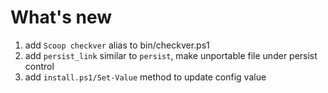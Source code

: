 # What's new

1. add `Scoop checkver` alias to bin/checkver.ps1
2. add `persist_link` similar to `persist`, make unportable file under persist control
3. add `install.ps1/Set-Value` method to update config value

